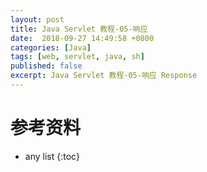 ```yaml
---
layout: post
title: Java Servlet 教程-05-响应
date:  2018-09-27 14:49:58 +0800
categories: [Java]
tags: [web, servlet, java, sh]
published: false
excerpt: Java Servlet 教程-05-响应 Response
---
```


# 

# 参考资料

* any list
{:toc}